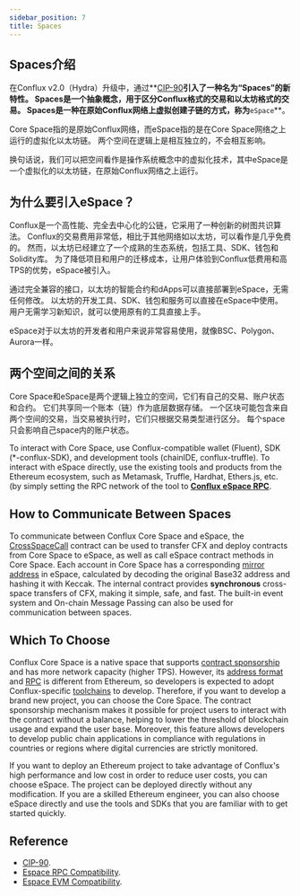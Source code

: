 ```yaml
---
sidebar_position: 7
title: Spaces
---
```


## **Spaces介绍**

在Conflux v2.0（Hydra）升级中，通过**[CIP-90](https://github.com/Conflux-Chain/CIPs/blob/master/CIPs/cip-90.md)**引入了一种名为“Spaces”的新特性。 Spaces是一个抽象概念，用于区分Conflux格式的交易和以太坊格式的交易。 Spaces是一种在原始Conflux网络上虚拟创建子链的方式，称为**`eSpace`**。

Core Space指的是原始Conflux网络，而eSpace指的是在Core Space网络之上运行的虚拟化以太坊链。 两个空间在逻辑上是相互独立的，不会相互影响。

换句话说，我们可以把空间看作是操作系统概念中的虚拟化技术，其中eSpace是一个虚拟化的以太坊链，在原始Conflux网络之上运行。

## **为什么要引入eSpace？**

Conflux是一个高性能、完全去中心化的公链，它采用了一种创新的树图共识算法。 Conflux的交易费用非常低，相比于其他网络如以太坊，可以看作是几乎免费的。 然而，以太坊已经建立了一个成熟的生态系统，包括工具、SDK、钱包和Solidity库。 为了降低项目和用户的迁移成本，让用户体验到Conflux低费用和高TPS的优势，eSpace被引入。

通过完全兼容的接口，以太坊的智能合约和dApps可以直接部署到eSpace，无需任何修改。 以太坊的开发工具、SDK、钱包和服务可以直接在eSpace中使用。 用户无需学习新知识，就可以使用原有的工具直接上手。

eSpace对于以太坊的开发者和用户来说非常容易使用，就像BSC、Polygon、Aurora一样。

## **两个空间之间的关系**

Core Space和eSpace是两个逻辑上独立的空间，它们有自己的交易、账户状态和合约。 它们共享同一个账本（链）作为底层数据存储。 一个区块可能包含来自两个空间的交易，当交易被执行时，它们只根据交易类型进行区分。 每个space只会影响自己space内的账户状态。

To interact with Core Space, use Conflux-compatible wallet (Fluent), SDK (*-conflux-SDK), and development tools (chainIDE, conflux-truffle). To interact with eSpace directly, use the existing tools and products from the Ethereum ecosystem, such as Metamask, Truffle, Hardhat, Ethers.js, etc. (by simply setting the RPC network of the tool to **[Conflux eSpace RPC](../../espace/build/network-endpoints.md)**.

## **How to Communicate Between Spaces**

To communicate between Conflux Core Space and eSpace, the [CrossSpaceCall](../../core/learn/core-space-basics/internal-contracts/crossSpaceCall.md) contract can be used to transfer CFX and deploy contracts from Core Space to eSpace, as well as call eSpace contract methods in Core Space. Each account in Core Space has a corresponding [mirror address](../../espace/learn/accounts.md#mapped-addresses-in-cross-space-operations) in eSpace, calculated by decoding the original Base32 address and hashing it with Keccak. The internal contract provides **synchronous** cross-space transfers of CFX, making it simple, safe, and fast. The built-in event system and On-chain Message Passing can also be used for communication between spaces.

## **Which To Choose**

Conflux Core Space is a native space that supports [contract sponsorship](../../core/learn/core-space-basics/internal-contracts/sponsor-whitelist-control.md) and has more network capacity (higher TPS). However, its [address format](../../core/learn/core-space-basics/addresses.md) and [RPC](../../core/build/json-rpc/cfx-namespace.md) is different from Ethereum, so developers is expected to adopt Conflux-specific [toolchains](../../core/build/sdks-and-tools/sdks.md) to develop. Therefore, if you want to develop a brand new project, you can choose the Core Space. The contract sponsorship mechanism makes it possible for project users to interact with the contract without a balance, helping to lower the threshold of blockchain usage and expand the user base. Moreover, this feature allows developers to develop public chain applications in compliance with regulations in countries or regions where digital currencies are strictly monitored.

If you want to deploy an Ethereum project to take advantage of Conflux's high performance and low cost in order to reduce user costs, you can choose eSpace. The project can be deployed directly without any modification. If you are a skilled Ethereum engineer, you can also choose eSpace directly and use the tools and SDKs that you are familiar with to get started quickly.

## Reference

- [CIP-90](https://github.com/Conflux-Chain/CIPs/blob/master/CIPs/cip-90.md).
- [Espace RPC Compatibility](../../espace/build/resources/json-rpc.md).
- [Espace EVM Compatibility](../../espace/build/evm-compatibility.md).
